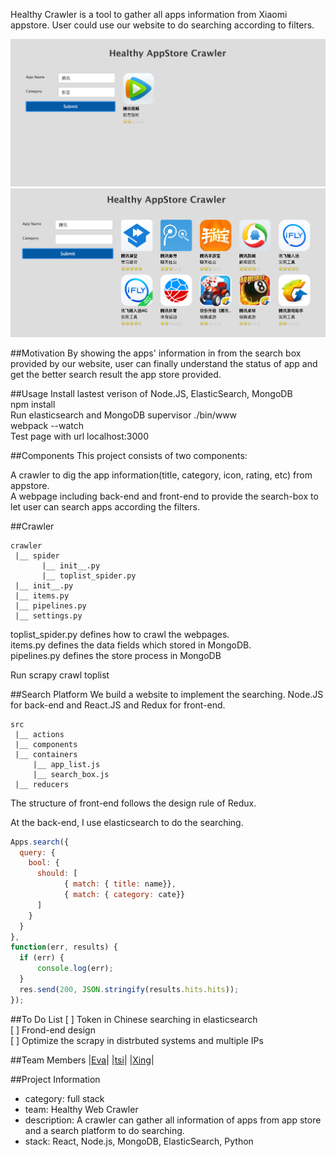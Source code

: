 Healthy Crawler is a tool to gather all apps information from Xiaomi appstore. User could use our website to do searching according to filters. 

![Screenshots](./screenshot1.png)
![Screenshots](./screenshot2.png)

##Motivation
By showing the apps' information in from the search box provided by our website, user can finally understand the status of app and get the better search result the app store provided.

##Usage
Install lastest verison of Node.JS, ElasticSearch, MongoDB  
npm install  
Run elasticsearch and MongoDB
supervisor ./bin/www  
webpack --watch  
Test page with url localhost:3000

##Components
This project consists of two components:

A crawler to dig the app information(title, category, icon, rating, etc) from appstore.  
A webpage including back-end and front-end to provide the search-box to let user can search apps according the filters. 

##Crawler

```
crawler
 |__ spider
       |__ init__.py
       |__ toplist_spider.py
 |__ init__.py
 |__ items.py
 |__ pipelines.py
 |__ settings.py
```

toplist_spider.py defines how to crawl the webpages.  
items.py defines the data fields which stored in MongoDB.  
pipelines.py defines the store process in MongoDB

Run scrapy crawl toplist   

##Search Platform
We build a website to implement the searching. Node.JS for back-end and React.JS and Redux for front-end.

```
src
 |__ actions
 |__ components
 |__ containers
     |__ app_list.js
     |__ search_box.js
 |__ reducers

```
The structure of front-end follows the design rule of Redux. 

At the back-end, I use elasticsearch to do the searching. 

```javascript
Apps.search({
  query: {
    bool: {
      should: [
            { match: { title: name}},
            { match: { category: cate}}
      ]
    }        
  }
},
function(err, results) {
  if (err) {
      console.log(err);
  }
  res.send(200, JSON.stringify(results.hits.hits));
});
```
##To Do List
[ ] Token in Chinese searching in elasticsearch  
[ ] Frond-end design  
[ ] Optimize the scrapy in distrbuted systems and multiple IPs 

##Team Members
|[Eva](https://github.com/evah)|
|[tsi](https://github.com/appc7)|
|[Xing](https://github.com/nirvanastar)|

##Project Information
- category: full stack
- team: Healthy Web Crawler
- description: A crawler can gather all information of apps from app store and a search platform to do searching.
- stack: React, Node.js, MongoDB, ElasticSearch, Python
